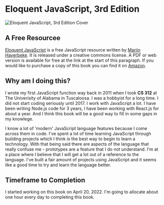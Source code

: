 # Eloquent JavaScript, 3rd Edition
![Eloquent JavaScript, 3rd Edition Cover](https://img.thriftbooks.com/api/images/i/m/42764526778A774ED86D6BBCD3B90ABA2DD98032.jpg)

## A Free Resourcee 
[Eloquent JavaScript](https://eloquentjavascript.net/) is a free JavaScript resource written by [Marjin Haverbeke](https://marijnhaverbeke.nl/). It is released under a creative commons license. A PDF or web version is available for free at the link at the start of this paragraph. If you would like to purchase a copy of this book you can find it on [Amazon](https://www.amazon.com/Eloquent-JavaScript-3rd-Introduction-Programming/dp/1593279507/ref=sr_1_1?crid=3U904BZMAVJ22&keywords=eloquent+javascript&qid=1650466682&sprefix=eloquent+javascript%2Caps%2C87&sr=8-1).

## Why am I doing this?
I wrote my first JavaScript function way back in 2011 when I took **CS 312** at The Univerisity of Alabama in Tuscaloosa. I was a hobbyist for a long time. I did not start coding seriously until 2017. I work with JavaScript a lot. I have been writing Node.js code for 3 years, I have been working with React.js for about a year. And I think this book will be a good way to fill in some gaps in my knowlege. 

I know a lot of 'modern' JavaScript language features because I come across them in code. I've spent a lot of time learning JavaScript through building projects which I think is the best way to begin to learn a technology. With that being said there are aspects of the language that really confuse me - prototypes are a feature that I do not understand. I'm at a place where I believe that I will get a lot out of a reference to the language. I've built a fair amount of projects using JavaScript and it seems like a good time to try and learn the language better.

## Timeframe to Completion
I started working on this book on April 20, 2022. I'm going to allocate about one hour every day to completing this book. 
